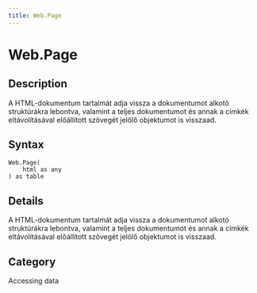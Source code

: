 ```yaml
---
title: Web.Page
---
```


# Web.Page


## Description

A HTML-dokumentum tartalmát adja vissza a dokumentumot alkotó struktúrákra lebontva, valamint a teljes dokumentumot és annak a címkék eltávolításával előállított szövegét jelölő objektumot is visszaad.


## Syntax

```powerquery
Web.Page(
    html as any
) as table
```


## Details

A HTML-dokumentum tartalmát adja vissza a dokumentumot alkotó struktúrákra lebontva, valamint a teljes dokumentumot és annak a címkék eltávolításával előállított szövegét jelölő objektumot is visszaad.



## Category
Accessing data
